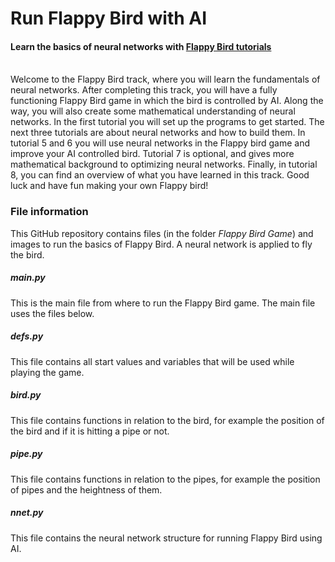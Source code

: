 # Run Flappy Bird with AI
#### Learn the basics of neural networks with [Flappy Bird tutorials](https://apple.serpentine.ai/education/flappy_bird)

<br>
Welcome to the Flappy Bird track, where you will learn the fundamentals of neural networks. After completing this track, you will have a fully functioning Flappy Bird game in which the bird is controlled by AI. Along the way, you will also create some mathematical understanding of neural networks. 
In the first tutorial you will set up the programs to get started. The next three tutorials are about neural networks and how to build them. In tutorial 5 and 6 you will use neural networks in the Flappy bird game and improve your AI controlled bird. Tutorial 7 is optional, and gives more mathematical background to optimizing neural networks. Finally, in tutorial 8, you can find an overview of what you have learned in this track. Good luck and have fun making your own Flappy bird!


### File information
This GitHub repository contains files (in the folder *Flappy Bird Game*) and images to run the basics of Flappy Bird. A neural network is applied to fly the bird.

##### main.py
This is the main file from where to run the Flappy Bird game. The main file uses the files below.

##### defs.py
This file contains all start values and variables that will be used while playing the game. 

##### bird.py
This file contains functions in relation to the bird, for example the position of the bird and if it is hitting a pipe or not. 

##### pipe.py
This file contains functions in relation to the pipes, for example the position of pipes and the heightness of them. 

##### nnet.py
This file contains the neural network structure for running Flappy Bird using AI. 
